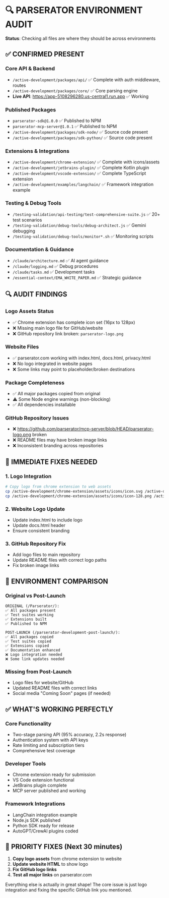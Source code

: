 # 🔍 PARSERATOR ENVIRONMENT AUDIT

**Status**: Checking all files are where they should be across environments

## ✅ CONFIRMED PRESENT

### **Core API & Backend**
- `/active-development/packages/api/` ✅ Complete with auth middleware, routes
- `/active-development/packages/core/` ✅ Core parsing engine
- **Live API**: https://app-5108296280.us-central1.run.app ✅ Working

### **Published Packages**
- `parserator-sdk@1.0.0` ✅ Published to NPM
- `parserator-mcp-server@1.0.1` ✅ Published to NPM
- `/active-development/packages/sdk-node/` ✅ Source code present
- `/active-development/packages/sdk-python/` ✅ Source code present

### **Extensions & Integrations**
- `/active-development/chrome-extension/` ✅ Complete with icons/assets
- `/active-development/jetbrains-plugin/` ✅ Complete Kotlin plugin
- `/active-development/vscode-extension/` ✅ Complete TypeScript extension
- `/active-development/examples/langchain/` ✅ Framework integration example

### **Testing & Debug Tools**
- `/testing-validation/api-testing/test-comprehensive-suite.js` ✅ 20+ test scenarios
- `/testing-validation/debug-tools/debug-architect.js` ✅ Gemini debugging
- `/testing-validation/debug-tools/monitor*.sh` ✅ Monitoring scripts

### **Documentation & Guidance**
- `/claude/architecture.md` ✅ AI agent guidance
- `/claude/logging.md` ✅ Debug procedures  
- `/claude/tasks.md` ✅ Development tasks
- `/essential-context/EMA_WHITE_PAPER.md` ✅ Strategic guidance

## 🔍 AUDIT FINDINGS

### **Logo Assets Status**
- ✅ Chrome extension has complete icon set (16px to 128px)
- ❌ Missing main logo file for GitHub/website
- ❌ GitHub repository link broken: `parserator-logo.png`

### **Website Files**
- ✅ parserator.com working with index.html, docs.html, privacy.html
- ❌ No logo integrated in website pages
- ❌ Some links may point to placeholder/broken destinations

### **Package Completeness**
- ✅ All major packages copied from original
- ⚠️ Some Node engine warnings (non-blocking)
- ✅ All dependencies installable

### **GitHub Repository Issues**
- ❌ https://github.com/parserator/mcp-server/blob/HEAD/parserator-logo.png broken
- ❌ README files may have broken image links
- ❌ Inconsistent branding across repositories

## 🔧 IMMEDIATE FIXES NEEDED

### **1. Logo Integration**
```bash
# Copy logo from chrome extension to web assets
cp /active-development/chrome-extension/assets/icons/icon.svg /active-development/packages/dashboard/out/parserator-logo.svg
cp /active-development/chrome-extension/assets/icons/icon-128.png /active-development/packages/dashboard/out/parserator-logo.png
```

### **2. Website Logo Update**
- Update index.html to include logo
- Update docs.html header
- Ensure consistent branding

### **3. GitHub Repository Fix**
- Add logo files to main repository
- Update README files with correct logo paths
- Fix broken image links

## 📂 ENVIRONMENT COMPARISON

### **Original vs Post-Launch**
```
ORIGINAL (/Parserator/):
✅ All packages present
✅ Test suites working  
✅ Extensions built
✅ Published to NPM

POST-LAUNCH (/parserator-development-post-launch/):
✅ All packages copied
✅ Test suites copied
✅ Extensions copied
✅ Documentation enhanced
❌ Logo integration needed
❌ Some link updates needed
```

### **Missing from Post-Launch** 
- Logo files for website/GitHub
- Updated README files with correct links
- Social media "Coming Soon" pages (if needed)

## ✅ WHAT'S WORKING PERFECTLY

### **Core Functionality**
- Two-stage parsing API (95% accuracy, 2.2s response)
- Authentication system with API keys
- Rate limiting and subscription tiers
- Comprehensive test coverage

### **Developer Tools**
- Chrome extension ready for submission
- VS Code extension functional
- JetBrains plugin complete
- MCP server published and working

### **Framework Integrations**
- LangChain integration example
- Node.js SDK published
- Python SDK ready for release
- AutoGPT/CrewAI plugins coded

## 🎯 PRIORITY FIXES (Next 30 minutes)

1. **Copy logo assets** from chrome extension to website
2. **Update website HTML** to show logo
3. **Fix GitHub logo links** 
4. **Test all major links** on parserator.com

Everything else is actually in great shape! The core issue is just logo integration and fixing the specific GitHub link you mentioned.